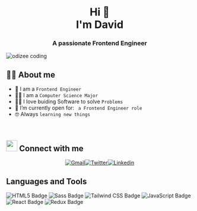 <h1 align="center">
	Hi 👋
	<br>
	I'm <b>David</b>
</h1>

<h3 align="center">A passionate Frontend Engineer</h3>

<img align="center" alt="odizee coding" src="https://media0.giphy.com/media/v1.Y2lkPTc5MGI3NjExMnozeG9icTZhZmIyNXRtcTB2NmdkandlNWQ0ZTllY3Jsb3Q0ZDd0aSZlcD12MV9pbnRlcm5hbF9naWZfYnlfaWQmY3Q9Zw/qgQUggAC3Pfv687qPC/giphy.gif"></img>
<br>

## :sassy_man: About me

- :school: I am a `Frontend Engineer`
- 👨‍🎓 I am a `Computer Science Major`
- :technologist: I love buiding Software to solve `Problems`
- :thinking: I’m currently open for: ` a Frontend Engineer role`
- :nerd_face: Always `learning new things`

<br>

## <img src="https://media.giphy.com/media/iY8CRBdQXODJSCERIr/giphy.gif" width="30px"> Connect with me

<p align="center">
	<a href="mailto:davednnadozie@gmail.com"><img img src="https://img.shields.io/badge/Gmail-%23EA4335.svg?style=flat&logo=gmail&logoColor=white" alt="Gmail"/></a><a href="https://x.com/_day_veed?t=AwzPdwOvuC6cqiUzzY2WdA&s=08"><img src="https://img.shields.io/badge/Twitter-1D9BF0?logo=twitter&logoColor=fff&style=flat" alt="Twitter"/></a><a href="https://www.linkedin.com/in/david-%E2%80%8Ennadozie-1195b5239/t"><img src="https://img.shields.io/badge/LinkedIn-0A66C2?logo=linkedin&logoColor=fff&style=flat" alt="Linkedin"/></a>
	


</p>

## Languages and Tools

![HTML5 Badge](https://img.shields.io/badge/HTML5-E34F26?logo=html5&logoColor=fff&style=for-the-badge)
![Sass Badge](https://img.shields.io/badge/Sass-C69?logo=sass&logoColor=fff&style=for-the-badge)
![Tailwind CSS Badge](https://img.shields.io/badge/Tailwind%20CSS-06B6D4?logo=tailwindcss&logoColor=fff&style=for-the-badge)
![JavaScript Badge](https://img.shields.io/badge/JavaScript-F7DF1E?logo=javascript&logoColor=000&style=for-the-badge)
![React Badge](https://img.shields.io/badge/React-61DAFB?logo=react&logoColor=000&style=for-the-badge)
![Redux Badge](https://img.shields.io/badge/Redux-764ABC?logo=redux&logoColor=fff&style=for-the-badge)

<br>
